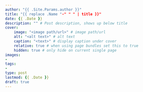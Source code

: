 ```yaml
---
author: "{{ .Site.Params.author }}"
title: "{{ replace .Name "-" " " | title }}"
date: {{ .Date }}
description: "" # Post description, shows up below title
cover:
    image: "<image path/url>" # image path/url
    alt: "<alt text>" # alt text
    caption: "<text>" # display caption under cover
    relative: true # when using page bundles set this to true
    hidden: true # only hide on current single page
images:
- 
tags:
- 
type: post
lastmod: {{ .Date }}
draft: true
---
```


